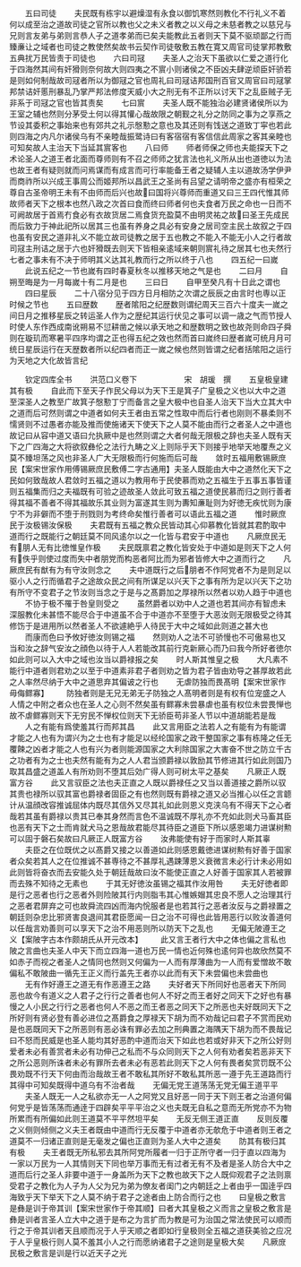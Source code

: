 <!-- { "loadSidebar": true } -->
　　五曰司徒
　　夫民既有栋宇以避燥湿有永食以御饥寒然则教化不行礼义不着何以成至治之道故司徒之官所以教也父之未义者教之以义母之未慈者教之以慈兄与兄则言友弟与弟则言恭人子之道孝弟而已矣夫能教此五者则天下莫不驱顽鄙之行而臻亷让之域者也司徒之教使然矣故书云契作司徒敬敷五教在寛又周官司徒掌邦教敷五典扰万民皆责于司徒也
　　六曰司冦
　　夫圣人之治天下虽欲以仁爱之道行化于四海然其间有奸猾则奈何故大则四夷之不賔小则诸侯之不臣凶夫肆逆顽臣奸骄若是则如何制哉故司冦者所以为御冦之官也周礼曰司冦诘邦国刑百官又周官曰司冦掌邦禁诘奸慝刑暴乱乃掌严邦法修度天威小大之刑无有不正所以讨天下之乱臣贼子无非系于司冦之官也皆其责矣
　　七曰賔
　　夫圣人既不能独治必建贤诸侯所以为王室之辅也然则分茅受土何以得其懽心哉故限之朝觐之礼分之防同之事为之享燕之节设其委积之事始来也有郊共之礼示慇懃之意也及其还则有饯送之道致丁寜也若此则四海之内凡尔诸侯乌有不亲睦哉振鹭诗曰有客宿宿有客信信此周家之客其亲睦也可知矣故人主治天下当延其賔客也
　　八曰师
　　师者师保之师也夫能探天下之术论圣人之道王者北面而尊师则有不召之师师之犹言法也礼义所从出也道徳以为法也故王者有疑则就而问焉谋而有成言而可行率能备王者之疑辅人主以道故汤学伊尹而商祚所以兴成王事周公而姬邦所以昌武王之圣尚有吕望之请明帝之盛亦有桓荣之尊自古圣帝明王未有不由师而后兴也故曰国将兴尊师而重道又曰三王四代惟其师故师者天下之根本也然八政之次首曰食而终曰师者何也夫食者万民之命也一日而不可阙故居于首焉冇食必有衣故货居二焉食货充盈莫不由明灵祐之故曰圣王先成民而后致力于神此祀所以居其三也虽有养身之具必有安身之居司空主民土故叙之于四也虽有安民之道非礼义不能立故司徒教之居于五也教之不能入不能无小人之行者故司冦主刑诘之居于六也奸猾既去则天下皆相亲逺域来朝则賔礼待之居其七也夫然行七者之事未有不决于师明其义达其礼教而行之所以终于八也
　　四五纪一曰嵗
　　此说五纪之一节也嵗有四时春夏秋冬以推移天地之气是也
　　二曰月
　　自朔至晦是为一月每嵗十有二月是也
　　三曰日
　　自甲至癸凡有十日此之谓也
　　四曰星辰
　　二十八宿分见于四方日月相防之次谓之辰辰之由言时也専以正时候之节也
　　五曰歴数
　　歴者隂阳之纪歴数则谓纪周天三百六十度夫一嵗之间日月之推移星辰之转运圣人作为之歴纪其运行伏见之事可以调一歳之气而节授人时使人东作西成南讹朔易不愆耕凿之候以承天地之和歴数明之致也故尧则命四子舜则在璇玑而寒暑平四序均谓之正也得五纪之效也然而首曰嵗终曰歴者嵗可统月月可统日星辰运行在天歴数者所以纪四者而正一嵗之候也然则皆谓之纪者括隂阳之运行为天地之大化故皆言纪

　　钦定四库全书
　　洪范口义卷下　　　　　　宋　胡瑗　撰
　　五皇极皇建其有极
　　自此而下至天子作民父母以为天下王是箕子广皇极之义也以大中之道至深圣人之教至广故箕子慇懃丁宁而备言之皇大极中也自圣人治天下当大立其大中之道而后可然则谓之中道者如何夫王者由五常之性取中而后行者也刚则不暴柔则不懦贤则不过愚者亦能及推而使施诸天下使天下之人莫不能由而行之者圣人之中道也故记曰从容中道又语曰允执厥中是也然则谓之大者何哉无限极之辞也夫圣人既有天下之广四海之大将欲叙彝伦之法行九畴之义上则际乎天下则接乎地举天地覆焘之义莫不臻坦荡之风也非圣人广大无限极而行何施而后可哉
　　敛时五福用敷锡厥庶民【案宋世家作用傅锡厥庶民敷傅二字古通用】夫圣人既能由大中之道然化天下之民如何致哉故人君敛时五福之道以为教用布于民使慕而劝之五福生于五事五事皆谨则五福集而归之夫福既有可验之迹故圣人敛此可致五福之道使民慕而归之则行善者得其福不善者不得其福故乐其业则为富遂其生则为夀知亷耻则为好徳无疾忧则为康宁不为非僻而不堕于刑戮则为考终命矣惟行善者可以语此五福之道
　　惟时厥庶民于汝极锡汝保极
　　夫君既有五福之教众民皆动其心仰慕教化皆就其君酌取中道而行之既能行之朝廷莫不同风逺尔以之一化皆与君安于中道也
　　凡厥庶民无有朋人无有比徳惟皇作极
　　夫民既禀君之教化皆安处于中道如是则天下之人何有佚乎则使过度而失中者朋党而构恶者阿比而为邪者皆修大中之道而行之
　　凡厥庶民有猷有为有守汝则念之
　　夫中道既行之后朋者不作阿党者不为是则足以驱小人之行而循君子之途故众民之间有所谋足以兴天下之事有所为足以兴天下之功有所守不变君子之节汝则当念之于是与之髙爵加之厚禄所以然者以劝人趋于中道也
　　不协于极不罹于咎皇则受之
　　虽然爵者以劝中人之道也若其间亦有智虑未深服教化未甚悟不能尽合于中道虽不合于中道亦不至堕于大恶汝则无限极受之待其修饬于是进用所以然者圣人不欲遽絶乎人待民于大中之域如此则道之甚大也
　　而康而色曰予攸好徳汝则锡之福
　　然则劝人之法不可骄慢也不可傲易也又当和汝之辞气安汝之顔色以待于人人若能改其前行克新厥心而乃曰我今所好者徳尔如此则可以入大中之域也汝当以爵禄报之矣
　　时人斯其惟皇之极
　　大凡素不能行中道者则君劝之以至于中道素非君子者则劝之皆为君子皆由劝导之甚厚故若此之人率然尽纳于大中之道思弃其偏诐之行也
　　无虐防独而畏髙明【案宋世家作毋侮鳏寡】
　　防独者则是无兄无弟无子防独之人髙明者则是有权有位宠盛之人人情之中附之者众也在圣人之心则不然矣虽有鳏寡未尝暴虐也虽有权位未尝畏惮也故不虐鳏寡则天下无穷民不惮权位则天下无骄臣苟非圣人节以中道胡能若是哉
　　人之有能有爲使羞其行而邦其昌
　　此又言用臣之法若人之有能有为有能谓才能之人也有为谓兴为之士也有才能足以经纶国家之政干整国家之事有栋隆之任无覆餗之凶者才能之人也有兴为者则能源国家之大利除国家之大害奋不世之防立千古之功者有为之士也夫然有能有为之人人君当颁爵禄以敦励其节修进其行如此则国乃取其昌盛之道盖人有所劝则不堕其后効广得人则可树太平之基矣
　　凡厥正人既富方谷
　　此又言驭臣之法也夫正直之人既以爵禄任之又当以善道接之爵所以驭其贵也禄所以驭其富也爵禄者固臣之有也然则既有爵禄之道又必当推心以任之言聼计从温顔改容推诚屈体内既尽其信外又尽其礼如此则恩义克浃乌有不得天下之心者哉若其虽有爵禄以贵其已奉其身然而言色不温诚既不厚礼亦不充如此则犬马畜其臣也恶有天下之士而肯就犬马之恩哉故君能尽其待臣之道臣下所以感恩竭力进谋树勲可以固于磐石矣故曰凡厥正人既富方谷
　　汝弗能使有好于而家时人斯其辜
　　夫臣之在位既优之以髙爵又接之以善道如此则感恩戴徳进谋树勲有好善于国家者众矣若其人之在位推诚不甚専待之不甚厚礼遇踈薄恩义衰微言未必行计未必用如此则皆将奋衣而去安能久处于朝廷哉故曰汝不能使正直之人好善于国家其人若被罪而去殊不知待之无素也
　　于其无好徳汝虽锡之福其作汝用咎
　　夫无好徳者即是行之恶者也行之恶者外则险陂其行内则脂韦其心惟嫉媢其忠良不愿人之治理其行之恶者君屏弃之可也故舜流四凶而海内恱服者是也若其行之恶者汝反与之爵禄置之朝廷则杂忠比邪贤害良退间其君臣愿闻一日之治不可得也此皆用恶行以败汝善道何以任哉言劝善则可以享天下之治不用恶则所以防天下之乱也
　　无偏无陂遵王之义【案陂字古本作颇胡氏从开元改本】
　　此又言王者行大中之体也偏之言私也陂之言曲也夫圣人中天下而立四海一道也万民一情也近何殊也逺何异也故欣然莫不如赤子而视之者圣人之情同也然则又何偏为一人而有厚薄曲为一人而有爱憎故不敢偏私不敢陂曲一循先王正义而行盖先王者亦以此而有天下未尝偏也未尝曲也
　　无有作好遵王之道无有作恶遵王之路
　　夫好者天下所同好也恶者天下所同恶也故今有道义之人君子之行行之善者也何人不好之而王者好之同天下之好也有暴慢之人小民之行行之恶者也何人不恶之而王者恶之同天下之所恶也夫好既同天下之所好则有贤必登有善必进位之髙爵食之厚禄天下胡为而不劝哉记曰君子不赏而民劝是也恶既同天下之所恶则有恶必诛有罪必去加之刑典置之海隅天下胡为而不畏哉记曰不怒而民威是也圣人能均其好恶酌中道而治天下如此也若或好非天下之所公好则爱者未必有善赏者未必有功伸己之私而不与众同则天下之人何有劝者矣若恶非天下之所公恶则所诛者未必有罪所去者未必有恶若此则天下之人何有畏者矣赏罚既不公畏劝既不行天下何由而治哉故王者不敢私其所好不敢私其所恶一遵于先王道路而行其得中可知矣既得中道乌有不治者哉
　　无偏无党王道荡荡无党无偏王道平平
　　夫圣人既无一人之私欲亦无一人之阿党又且好恶一同于天下则王者之治道何偏何党乎是皆荡荡而通逹于四辟矣平平平治之义也夫既无自私之意而无所党亦不为物所累而有所偏如此则王道莫不平平然坦平矣
　　无反无侧王道正直
　　反则反覆之义侧则倾侧之义夫王者既由中道而行无反覆于中道者亦无欹危于中道者则王者之道莫不一归诸正直则是无毫发之偏也正直则为圣人大中之道矣
　　防其有极归其有极
　　夫王者既无所私邪去其所阿党所履者一归于正所守者一归于直以四海为一家以万民为一人其情则天下同也举万事而无有过者无有不及者是圣人防合大中之道而后行之圣人非要中道于一身盖所为天下之教也故天下之人既仰观君子之法则禀受君子之教化为人子为人父为兄为弟为僚友者闺门之内朝廷之上者由乎一国逹乎四海致乎天下举天下之人莫不纳于君子之途者由上防合而行之也
　　曰皇极之敷言是彝是训于帝其训【案宋世家作于帝其顺】曰者大其皇极之义而言之皇极之敷言是彝是训者言圣人立大中之道于是布之为言扩而为教是可为治国之常法使民可以顺而行之于帝其训者天且顺而况于人乎天顺之者即如行皇极则全五福之道获美验之应况于人乎皇极行则人莫不羞其小人之行而愿纳诸君子之途则是皇极大矣
　　凡厥庻民极之敷言是训是行以近天子之光
